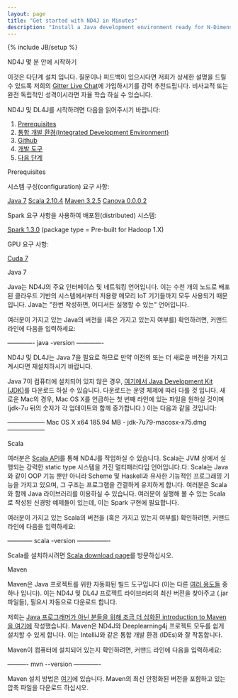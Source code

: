 ```yaml
---
layout: page
title: "Get started with ND4J in Minutes"
description: "Install a Java development environment ready for N-Dimensional Array Algebra with ND4J"
---
```

{% include JB/setup %}

ND4J 몇 분 안에 시작하기

이것은 다단계 설치 입니다. 질문이나 피드백이 있으시다면 저희가 상세한 설명을 드릴 수 있드록 저희의 [Gitter Live Chat](https://gitter.im/deeplearning4j/deeplearning4j)에 가입하시기를 강력 추천드립니다. 비사교적 또는 완전 독립적인 성격이시라면 자율 학습 하실 수 있습니다.

ND4J 및 DL4J를 시작하려면 다음을 읽어주시기 바랍니다:

1. [Prerequisites](http://nd4j.org/getstarted.html#prereq)
2. [통합 개발 환경(Integrated Development Environment)](http://nd4j.org/getstarted.html#ide)
3. [Github](http://nd4j.org/getstarted.html#github)
4. [개발 도구](http://nd4j.org/getstarted.html#devtools)
5. [다음 단계](http://nd4j.org/getstarted.html#next-steps)


Prerequisites

시스템 구성(configuration) 요구 사항:

[Java 7](http://nd4j.org/getstarted.html#java)
[Scala 2.10.4](http://nd4j.org/getstarted.html#scala)
[Maven 3.2.5](http://nd4j.org/getstarted.html#maven)
[Canova 0.0.0.2](http://nd4j.org/getstarted.html#canova)

Spark 요구 사항을 사용하여 배포된(distributed) 시스템:

[Spark 1.3.0](https://spark.apache.org/downloads.html) (package type = Pre-built for Hadoop 1.X)

GPU 요구 사항:

[Cuda 7](http://docs.nvidia.com/cuda/index.html#axzz3dlfIdQjP)


Java 7

Java는 ND4J의 주요 인터페이스 및 네트워킹 언어입니다. 이는 수천 개의 노드로 배포된 클라우드 기반의 시스템에서부터 저용량 메모리 IoT 기기들까지 모두 사용되기 때문입니다. Java는 "한번 작성하면, 어디서든 실행할 수 있는" 언어입니다.

여러분이 가지고 있는 Java의 버전을 (혹은 가지고 있는지 여부를) 확인하려면, 커맨드 라인에 다음을 입력하세요:

————-
	java -version
————-

ND4J 및 DL4J는 Java 7을 필요로 하므로 만약 이전의 또는 더 새로운 버전을 가지고 계시다면 재설치하시기 바랍니다.

Java 7이 컴퓨터에 설치되어 있지 않은 경우, [여기에서 Java Development Kit (JDK)](http://www.oracle.com/technetwork/java/javase/downloads/jdk7-downloads-1880260.html)를 다운로드 하실 수 있습니다. 다운로드는 운영 체제에 따라 다를 것 입니다. 새로운 Mac의 경우, Mac OS X를 언급하는 첫 번째 라인에 있는 파일을 원하실 것이며 (jdk-7u 뒤의 숫자가 각 업데이트와 함께 증가합니다.) 이는 다음과 같을 것입니다:

——————
	Mac OS X x64 185.94 MB -  jdk-7u79-macosx-x75.dmg
——————

Scala

여러분은 [Scala API](http://nd4j.org/scala.html)를 통해 ND4J를 작업하실 수 있습니다. Scala는 JVM 상에서 실행되는 강력한 static type 시스템을 가진 멀티패러다임 언어입니다.다. Scala는 Java와 같이 OOP 기능 뿐만 아니라 Scheme 및 Haskell과 유사한 기능적인 프로그래밍 기능을 가지고 있으며, 그 구조는 프로그램을 간결하게 유지하게 합니다. 여러분은 Scala와 함께 Java 라이브러리를 이용하실 수 있습니다. 여러분이 실행해 볼 수 있는 Scala로 작성된 신경망 예제들이 있는데, 이는 Spark 구현에 필요합니다.

여러분이 가지고 있는 Scala의 버전을 (혹은 가지고 있는지 여부를) 확인하려면, 커맨드 라인에 다음을 입력하세요:

————
	scala -version
—————-

Scala를 설치하시려면 [Scala download page](http://www.scala-lang.org/download/2.10.4.html)를 방문하십시오.


Maven

Maven은 Java 프로젝트를 위한 자동화된 빌드 도구입니다 (이는 다른 [여러 용도들](http://maven.apache.org/what-is-maven.html) 중 하나 입니다). 이는 ND4J 및 DL4J 프로젝트 라이브러리의 최신 버전을 찾아주고 (.jar 파일들), 필요시 자동으로 다운로드 합니다.

저희는 [Java 프로그래머가 아닌 분들을 위해 조금 더 심화된 introduction to Maven을 여기에](http://deeplearning4j.org/maven.html) 작성했습니다. Maven은 ND4J와 Deeplearning4j 프로젝트 모두를 쉽게 설치할 수 있게 합니다. 이는 IntelliJ와 같은 통합 개발 환경 (IDEs)와 잘 작동합니다.

Maven이 컴퓨터에 설치되어 있는지 확인하려면, 커맨드 라인에 다음을 입력하세요:

———-
	mvn --version
————-

Maven 설치 방법은 [여기](https://maven.apache.org/download.cgi)에 있습니다. Maven의 최신 안정화된 버전을 포함하고 있는 압축 파일을 다운로드 하십시오.
